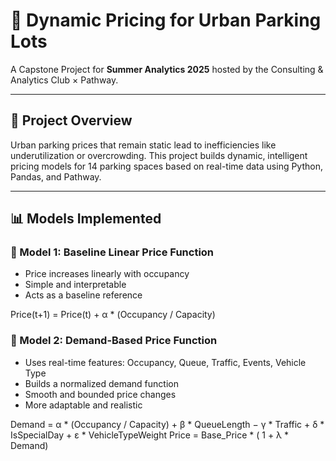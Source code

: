 # 🚗 Dynamic Pricing for Urban Parking Lots

A Capstone Project for **Summer Analytics 2025** hosted by the Consulting & Analytics Club × Pathway.

---

## 📌 Project Overview

Urban parking prices that remain static lead to inefficiencies like underutilization or overcrowding. This project builds dynamic, intelligent pricing models for 14 parking spaces based on real-time data using Python, Pandas, and Pathway.

---

## 📊 Models Implemented

### 🔹 Model 1: Baseline Linear Price Function
- Price increases linearly with occupancy
- Simple and interpretable
- Acts as a baseline reference

Price(t+1) = Price(t) + α * (Occupancy / Capacity)
 
### 🔹 Model 2: Demand-Based Price Function
- Uses real-time features: Occupancy, Queue, Traffic, Events, Vehicle Type
- Builds a normalized demand function
- Smooth and bounded price changes
- More adaptable and realistic

Demand = α * (Occupancy / Capacity) + β * QueueLength − γ * Traffic + δ * IsSpecialDay + ε * VehicleTypeWeight
Price = Base_Price  * ( 1 + λ * Demand)




